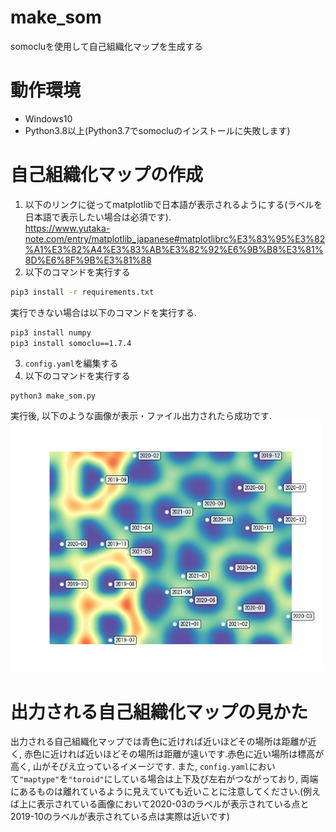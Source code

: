 # make_som
 somocluを使用して自己組織化マップを生成する
# 動作環境
- Windows10
- Python3.8以上(Python3.7でsomocluのインストールに失敗します)

# 自己組織化マップの作成
1. 以下のリンクに従ってmatplotlibで日本語が表示されるようにする(ラベルを日本語で表示したい場合は必須です).  
https://www.yutaka-note.com/entry/matplotlib_japanese#matplotlibrc%E3%83%95%E3%82%A1%E3%82%A4%E3%83%AB%E3%82%92%E6%9B%B8%E3%81%8D%E6%8F%9B%E3%81%88
2. 以下のコマンドを実行する
```Bash
pip3 install -r requirements.txt
```
実行できない場合は以下のコマンドを実行する.
```Bash
pip3 install numpy
pip3 install somoclu==1.7.4
```
3. `config.yaml`を編集する
4. 以下のコマンドを実行する
```
python3 make_som.py
```
実行後, 以下のような画像が表示・ファイル出力されたら成功です.  
<img src="example.png" height=400>

# 出力される自己組織化マップの見かた
出力される自己組織化マップでは青色に近ければ近いほどその場所は距離が近く, 赤色に近ければ近いほどその場所は距離が遠いです.赤色に近い場所は標高が高く, 山がそびえ立っているイメージです.
また, `config.yaml`において`"maptype"`を`"toroid"`にしている場合は上下及び左右がつながっており, 両端にあるものは離れているように見えていても近いことに注意してください.(例えば上に表示されている画像において2020-03のラベルが表示されている点と2019-10のラベルが表示されている点は実際は近いです)